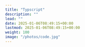 ```yaml
---
title: "Typscript"
description: ""
lead: ""
date: 2025-01-06T08:49:15+00:00
lastmod: 2025-01-06T08:49:15+00:00
weight: 100
image: "/photos/code.jpg"
---
```


